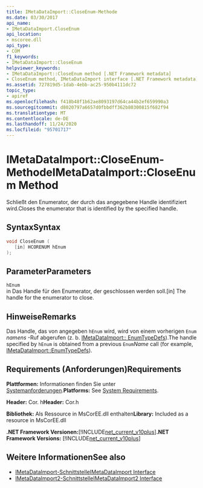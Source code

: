 ```yaml
---
title: IMetaDataImport::CloseEnum-Methode
ms.date: 03/30/2017
api_name:
- IMetaDataImport.CloseEnum
api_location:
- mscoree.dll
api_type:
- COM
f1_keywords:
- IMetaDataImport::CloseEnum
helpviewer_keywords:
- IMetaDataImport::CloseEnum method [.NET Framework metadata]
- CloseEnum method, IMetaDataImport interface [.NET Framework metadata]
ms.assetid: 727819d5-1dab-4ebb-ac25-950b4111dc72
topic_type:
- apiref
ms.openlocfilehash: f418b48f1b62ae8093197d64ca44b2ef659990a3
ms.sourcegitcommit: d8020797a6657d0fbbdff362b80300815f682f94
ms.translationtype: MT
ms.contentlocale: de-DE
ms.lasthandoff: 11/24/2020
ms.locfileid: "95701717"
---
```

# <a name="imetadataimportcloseenum-method"></a><span data-ttu-id="a90c6-102">IMetaDataImport::CloseEnum-Methode</span><span class="sxs-lookup"><span data-stu-id="a90c6-102">IMetaDataImport::CloseEnum Method</span></span>

<span data-ttu-id="a90c6-103">Schließt den Enumerator, der durch das angegebene Handle identifiziert wird.</span><span class="sxs-lookup"><span data-stu-id="a90c6-103">Closes the enumerator that is identified by the specified handle.</span></span>  
  
## <a name="syntax"></a><span data-ttu-id="a90c6-104">Syntax</span><span class="sxs-lookup"><span data-stu-id="a90c6-104">Syntax</span></span>  
  
```cpp  
void CloseEnum (  
   [in] HCORENUM hEnum  
);  
```  
  
## <a name="parameters"></a><span data-ttu-id="a90c6-105">Parameter</span><span class="sxs-lookup"><span data-stu-id="a90c6-105">Parameters</span></span>  

 `hEnum`  
 <span data-ttu-id="a90c6-106">in Das Handle für den Enumerator, der geschlossen werden soll.</span><span class="sxs-lookup"><span data-stu-id="a90c6-106">[in] The handle for the enumerator to close.</span></span>  
  
## <a name="remarks"></a><span data-ttu-id="a90c6-107">Hinweise</span><span class="sxs-lookup"><span data-stu-id="a90c6-107">Remarks</span></span>  

 <span data-ttu-id="a90c6-108">Das Handle, das von angegeben `hEnum` wird, wird von einem vorherigen `Enum` *namens* -Ruf abgerufen (z. b. [IMetaDataImport:: EnumTypeDefs](imetadataimport-enumtypedefs-method.md)).</span><span class="sxs-lookup"><span data-stu-id="a90c6-108">The handle specified by `hEnum` is obtained from a previous `Enum`*Name* call (for example, [IMetaDataImport::EnumTypeDefs](imetadataimport-enumtypedefs-method.md)).</span></span>  
  
## <a name="requirements"></a><span data-ttu-id="a90c6-109">Requirements (Anforderungen)</span><span class="sxs-lookup"><span data-stu-id="a90c6-109">Requirements</span></span>  

 <span data-ttu-id="a90c6-110">**Plattformen:** Informationen finden Sie unter [Systemanforderungen](../../get-started/system-requirements.md).</span><span class="sxs-lookup"><span data-stu-id="a90c6-110">**Platforms:** See [System Requirements](../../get-started/system-requirements.md).</span></span>  
  
 <span data-ttu-id="a90c6-111">**Header:** Cor. h</span><span class="sxs-lookup"><span data-stu-id="a90c6-111">**Header:** Cor.h</span></span>  
  
 <span data-ttu-id="a90c6-112">**Bibliothek:** Als Ressource in MsCorEE.dll enthalten</span><span class="sxs-lookup"><span data-stu-id="a90c6-112">**Library:** Included as a resource in MsCorEE.dll</span></span>  
  
 <span data-ttu-id="a90c6-113">**.NET Framework Versionen:**[!INCLUDE[net_current_v10plus](../../../../includes/net-current-v10plus-md.md)]</span><span class="sxs-lookup"><span data-stu-id="a90c6-113">**.NET Framework Versions:** [!INCLUDE[net_current_v10plus](../../../../includes/net-current-v10plus-md.md)]</span></span>  
  
## <a name="see-also"></a><span data-ttu-id="a90c6-114">Weitere Informationen</span><span class="sxs-lookup"><span data-stu-id="a90c6-114">See also</span></span>

- [<span data-ttu-id="a90c6-115">IMetaDataImport-Schnittstelle</span><span class="sxs-lookup"><span data-stu-id="a90c6-115">IMetaDataImport Interface</span></span>](imetadataimport-interface.md)
- [<span data-ttu-id="a90c6-116">IMetaDataImport2-Schnittstelle</span><span class="sxs-lookup"><span data-stu-id="a90c6-116">IMetaDataImport2 Interface</span></span>](imetadataimport2-interface.md)
